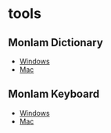# tools

## Monlam Dictionary
- [Windows](https://www.monlamit.com/monlam-app-store/Monlam_Grand_Tibetan_Dictionary_2018.zip)
- [Mac](https://www.monlamit.com/monlam-app-store/Monlam-Grand-Tibetan-Dictionary-for-mac-OS-X.zip)

## Monlam Keyboard
- [Windows](https://www.monlamit.com/monlam-app-store/monlam-bodyig3.zip)
- [Mac](https://www.monlamit.com/monlam-app-store/monlam-bodyig-mac-os.zip)

